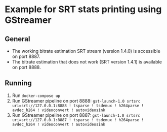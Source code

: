 # Example for SRT stats printing using GStreamer
## General
* The working bitrate estimation SRT stream (version 1.4.0) is accessible on port 8887.
* The bitrate estimation that does not work (SRT version 1.4.1) is available on port 8888.

## Running
1. Run `docker-compose up`
2. Run GStreamer pipeline on port 8888: `gst-launch-1.0 srtsrc uri=srt://127.0.0.1:8888 ! tsparse ! tsdemux ! h264parse ! avdec_h264 ! videoconvert ! autovideosink`
3. Run GStreamer pipeline on port 8887: `gst-launch-1.0 srtsrc uri=srt://127.0.0.1:8887 ! tsparse ! tsdemux ! h264parse ! avdec_h264 ! videoconvert ! autovideosink`